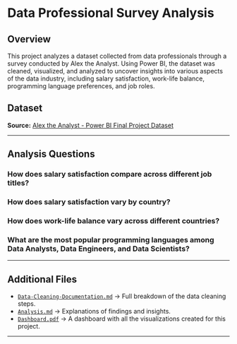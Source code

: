 # Data Professional Survey Analysis

## Overview
This project analyzes a dataset collected from data professionals through a survey conducted by Alex the Analyst. Using Power BI, the dataset was cleaned, visualized, and analyzed to uncover insights into various aspects of the data industry, including salary satisfaction, work-life balance, programming language preferences, and job roles. 

## Dataset
**Source:** [Alex the Analyst - Power BI Final Project Dataset](https://github.com/AlexTheAnalyst/Power-BI/blob/main/Power%20BI%20-%20Final%20Project.xlsx)

---

## Analysis Questions
### How does salary satisfaction compare across different job titles?
### How does salary satisfaction vary by country?
### How does work-life balance vary across different countries?
### What are the most popular programming languages among Data Analysts, Data Engineers, and Data Scientists?

---

## Additional Files
- [`Data-Cleaning-Documentation.md`](https://github.com/jamesfisher19/Data-Professional-Analysis/blob/main/Analysis/Data-Cleaning-Documentation.md) → Full breakdown of the data cleaning steps.
- [`Analysis.md`](https://github.com/jamesfisher19/Data-Professional-Analysis/blob/main/Analysis/Analysis.md) → Explanations of findings and insights.
- [`Dashboard.pdf`](https://github.com/jamesfisher19/Data-Professional-Analysis/blob/main/Analysis/Dashboard.pdf) → A dashboard with all the visualizations created for this project.

---
